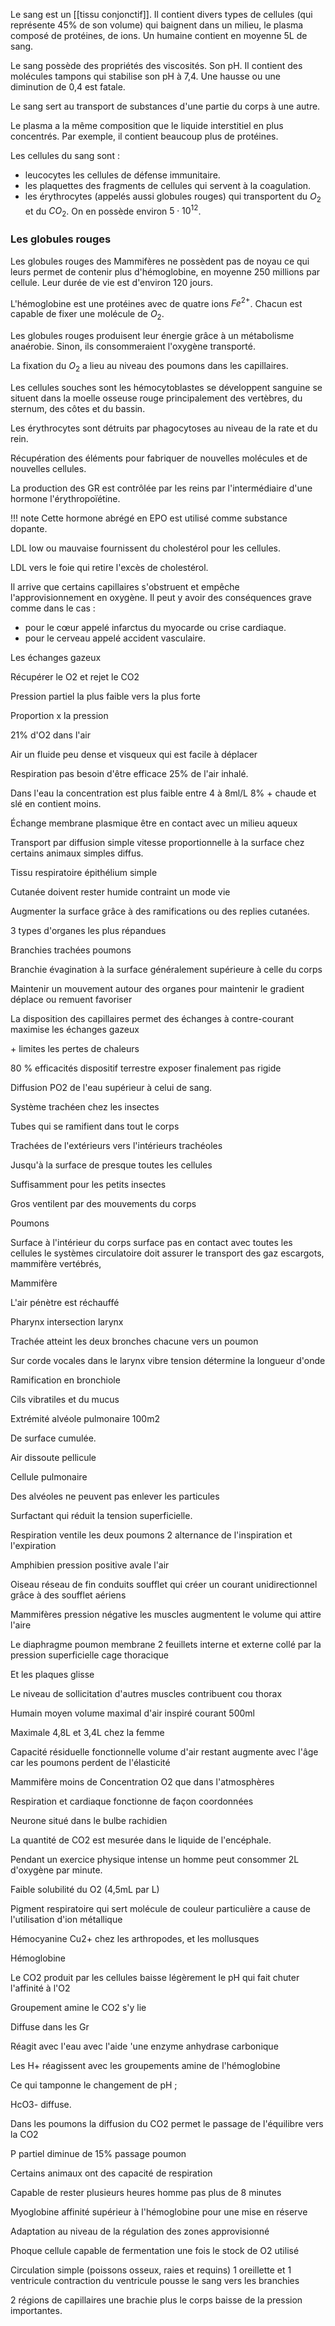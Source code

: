 Le sang est un [[tissu conjonctif]]. Il contient divers types de cellules (qui représente 45% de son volume) qui baignent dans un milieu, le plasma composé de protéines, de ions. Un humaine contient en moyenne 5L de sang.

Le sang possède des propriétés des viscosités. Son pH. Il contient des molécules tampons qui stabilise son pH à 7,4. Une hausse ou une diminution de 0,4 est fatale.

Le sang sert au transport de substances d'une partie du corps à une autre.

Le plasma a la même composition que le liquide interstitiel en plus concentrés. Par exemple, il contient beaucoup plus de protéines.

Les cellules du sang sont :

* leucocytes les cellules de défense immunitaire.
* les plaquettes des fragments de cellules qui servent à la coagulation.
* les érythrocytes (appelés aussi globules rouges) qui transportent du $O_2$ et du $CO_2$. On en possède environ $5 \cdot 10^12$.

### Les globules rouges

Les globules rouges des Mammifères ne possèdent pas de noyau ce qui leurs permet de contenir plus d'hémoglobine, en moyenne 250 millions par cellule. Leur durée de vie est d'environ 120 jours.

L'hémoglobine est une protéines avec de quatre ions $Fe^{2+}$. Chacun est capable de fixer une molécule de $O_2$.

Les globules rouges produisent leur énergie grâce à un métabolisme anaérobie. Sinon, ils consommeraient l'oxygène transporté.

La fixation du $O_2$ a lieu au niveau des poumons dans les capillaires.

Les cellules souches sont les hémocytoblastes se développent sanguine se situent dans la moelle osseuse rouge principalement des vertèbres, du sternum, des côtes et du bassin.

Les érythrocytes sont détruits par phagocytoses au niveau de la rate et du rein.

Récupération des éléments pour fabriquer de nouvelles molécules et de nouvelles cellules.

La production des GR est contrôlée par les reins par l'intermédiaire d'une hormone l'érythropoïétine.

!!! note
    Cette hormone abrégé en EPO est utilisé comme substance dopante.

LDL low ou mauvaise fournissent du cholestérol pour les cellules.

LDL vers le foie qui retire l'excès de cholestérol.

Il arrive que certains capillaires s'obstruent et empêche l'approvisionnement en oxygène. Il peut y avoir des conséquences grave comme dans le cas :

* pour le cœur appelé infarctus du myocarde ou crise cardiaque.
* pour le cerveau appelé accident vasculaire.

Les échanges gazeux

Récupérer le O2 et rejet le CO2

Pression partiel la plus faible vers la plus forte

Proportion x la pression

21% d'O2 dans l'air

Air un fluide peu dense et visqueux qui est facile à déplacer

Respiration pas besoin d'être efficace 25% de l'air inhalé.

Dans l'eau la concentration est plus faible entre 4 à 8ml/L 8% + chaude
et slé en contient moins.

Échange membrane plasmique être en contact avec un milieu aqueux

Transport par diffusion simple vitesse proportionnelle à la surface chez certains animaux simples diffus.

Tissu respiratoire épithélium simple

Cutanée doivent rester humide contraint un mode vie

Augmenter la surface grâce à des ramifications ou des replies cutanées.

3 types d'organes les plus répandues

Branchies trachées poumons

Branchie évagination à la surface généralement supérieure à celle du
corps

Maintenir un mouvement autour des organes pour maintenir le gradient
déplace ou remuent favoriser

La disposition des capillaires permet des échanges à contre-courant
maximise les échanges gazeux

\+ limites les pertes de chaleurs

80 % efficacités dispositif terrestre exposer finalement pas rigide

Diffusion PO2 de l'eau supérieur à celui de sang.

Système trachéen chez les insectes

Tubes qui se ramifient dans tout le corps

Trachées de l'extérieurs vers l'intérieurs trachéoles

Jusqu'à la surface de presque toutes les cellules

Suffisamment pour les petits insectes

Gros ventilent par des mouvements du corps

Poumons

Surface à l'intérieur du corps surface pas en contact avec toutes les cellules le systèmes circulatoire doit assurer le transport des gaz escargots, mammifère vertébrés,

Mammifère

L'air pénètre est réchauffé

Pharynx intersection larynx

Trachée atteint les deux bronches chacune vers un poumon

Sur corde vocales dans le larynx vibre tension détermine la longueur
d'onde

Ramification en bronchiole

Cils vibratiles et du mucus

Extrémité alvéole pulmonaire 100m2

De surface cumulée.

Air dissoute pellicule

Cellule pulmonaire

Des alvéoles ne peuvent pas enlever les particules

Surfactant qui réduit la tension superficielle.

Respiration ventile les deux poumons 2 alternance de l'inspiration et l'expiration

Amphibien pression positive avale l'air

Oiseau réseau de fin conduits soufflet qui créer un courant unidirectionnel grâce à des soufflet aériens

Mammifères pression négative les muscles augmentent le volume qui attire l'aire

Le diaphragme poumon membrane 2 feuillets interne et externe collé par la pression superficielle cage thoracique

Et les plaques glisse

Le niveau de sollicitation d'autres muscles contribuent cou thorax

Humain moyen volume maximal d'air inspiré courant 500ml

Maximale 4,8L et 3,4L chez la femme

Capacité résiduelle fonctionnelle volume d'air restant augmente avec l'âge car les poumons perdent de l'élasticité

Mammifère moins de Concentration O2 que dans l'atmosphères

Respiration et cardiaque fonctionne de façon coordonnées

Neurone situé dans le bulbe rachidien

La quantité de CO2 est mesurée dans le liquide de l'encéphale.

Pendant un exercice physique intense un homme peut consommer 2L d'oxygène par minute.

Faible solubilité du O2 (4,5mL par L)

Pigment respiratoire qui sert molécule de couleur particulière a cause de l'utilisation d'ion métallique

Hémocyanine Cu2+ chez les arthropodes, et les mollusques

Hémoglobine

Le CO2 produit par les cellules baisse légèrement le pH qui fait chuter l'affinité à l'O2

Groupement amine le CO2 s'y lie

Diffuse dans les Gr

Réagit avec l'eau avec l'aide 'une enzyme anhydrase carbonique

Les H+ réagissent avec les groupements amine de l'hémoglobine

Ce qui tamponne le changement de pH ;

HcO3- diffuse.

Dans les poumons la diffusion du CO2 permet le passage de l'équilibre vers la CO2

P partiel diminue de 15% passage poumon

Certains animaux ont des capacité de respiration

Capable de rester plusieurs heures homme pas plus de 8 minutes

Myoglobine affinité supérieur à l'hémoglobine pour une mise en réserve

Adaptation au niveau de la régulation des zones approvisionné

Phoque cellule capable de fermentation une fois le stock de O2 utilisé

Circulation simple (poissons osseux, raies et requins) 1 oreillette et 1
ventricule contraction du ventricule pousse le sang vers les branchies

2 régions de capillaires une brachie plus le corps baisse de la pression importantes.